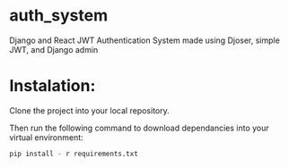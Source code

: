 # auth_system

Django and React JWT Authentication System made using Djoser, simple JWT, and Django admin

# Instalation:

Clone the project into your local repository.

Then run the following command to download dependancies into your virtual environment:

```python
pip install - r requirements.txt
```
